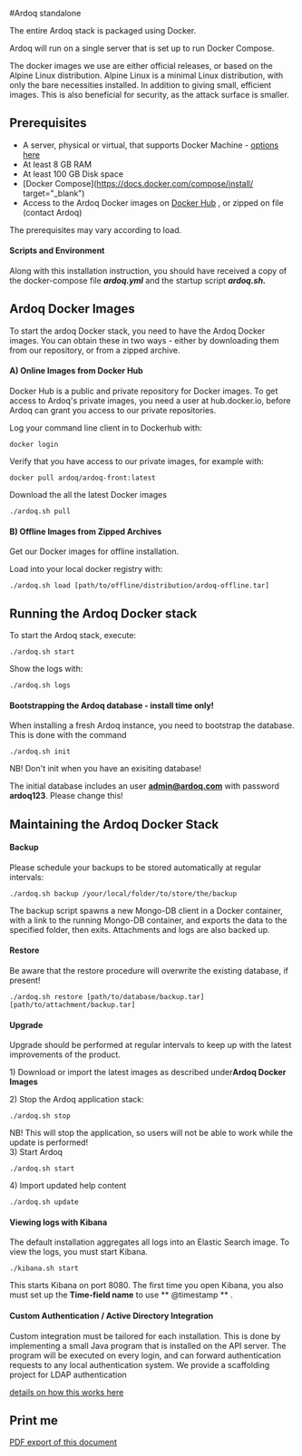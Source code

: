 #Ardoq standalone

The entire Ardoq stack is packaged using Docker. 

Ardoq will run on a single server that is set up to run Docker Compose. 

The docker images we use are either official releases, or based on the Alpine Linux distribution. Alpine Linux is a minimal Linux distribution, with only the bare necessities installed. In addition to giving small, efficient images. This is also beneficial for security, as the attack surface is smaller.  

## Prerequisites

- A server, physical or virtual, that supports Docker Machine - [options here](https://docs.docker.com/installation/)  
- At least 8 GB RAM
- At least 100 GB Disk space
- [Docker Compose](https://docs.docker.com/compose/install/ target="_blank")  
- Access to the Ardoq Docker images on [Docker Hub](http://hub.docker.com) 
  , or zipped on file (contact Ardoq)

The prerequisites may vary according to load.  

#### Scripts and Environment

Along with this installation instruction, you should have received a copy of the docker-compose file _**ardoq\.yml**_ and the startup script **_ardoq.sh._**  
  

## Ardoq Docker Images

To start the ardoq Docker stack, you need to have the Ardoq Docker images\. You can obtain these in two ways \- either by downloading them from our repository, or from a zipped archive\.&nbsp;                

#### A) Online Images from Docker Hub

Docker Hub is a public and private repository for Docker images. To get access to Ardoq's private images, you need a user at hub.docker.io, before Ardoq can grant you access to our private repositories. 

Log your command line client in to Dockerhub with:  

```
docker login
```

Verify that you have access to our private images, for example with:              

```
docker pull ardoq/ardoq-front:latest
```

Download the all the latest Docker images              

```
./ardoq.sh pull
```

#### B) Offline Images from Zipped Archives

Get our Docker images for offline installation. 

Load into your local docker registry with:  

```
./ardoq.sh load [path/to/offline/distribution/ardoq-offline.tar]
```
  

## Running the Ardoq Docker stack

To start the Ardoq stack, execute:                

```
./ardoq.sh start
```

Show the logs with:              

```
./ardoq.sh logs
```

#### Bootstrapping the Ardoq database - install time only!

When installing a fresh Ardoq instance, you need to bootstrap the database\. This is done with the command                

```
./ardoq.sh init
```

NB! Don't init when you have an exisiting database! 

The initial database includes an user **admin@ardoq.com** with password **ardoq123**. Please change this!  
  

## Maintaining the Ardoq Docker Stack

#### Backup

Please schedule your backups to be stored automatically at regular intervals:                

```
./ardoq.sh backup /your/local/folder/to/store/the/backup
```

The backup script spawns a new Mongo\-DB client in a Docker container, with a link to the running Mongo\-DB container, and exports the data to the specified folder, then exits\. Attachments and logs are also backed up\.              

#### Restore

Be aware that the restore procedure will overwrite the existing database, if present\!                

```
./ardoq.sh restore [path/to/database/backup.tar] [path/to/attachment/backup.tar]
```

#### Upgrade

Upgrade should be performed at regular intervals to keep up with the latest improvements of the product. 

1) Download or import the latest images as described under**Ardoq Docker Images** 

2) Stop the Ardoq application stack:  

```
./ardoq.sh stop
```

NB\! This will stop the application, so users will not be able to work while the update is performed\!   
3\) Start Ardoq    

```
./ardoq.sh start
```

4\) Import updated help content              

```
./ardoq.sh update
```

#### Viewing logs with Kibana
The default installation aggregates all logs into an Elastic Search image. To view the logs, you must start Kibana.
```
./kibana.sh start
```
This starts Kibana on port 8080. The first time you open Kibana, you also must set up the **Time-field name** to use ** @timestamp ** . 

#### Custom Authentication / Active Directory Integration

Custom integration must be tailored for each installation. This is done by implementing a small Java program that is installed on the API server. The program will be executed on every login, and can forward authentication requests to any local authentication system. We provide a scaffolding project for LDAP authentication 

[details on how this works here](custom-authentication/README.md)


## Print me
[PDF export of this document](https://gitprint.com/ardoq/ardoq-standalone/master/README.md)
